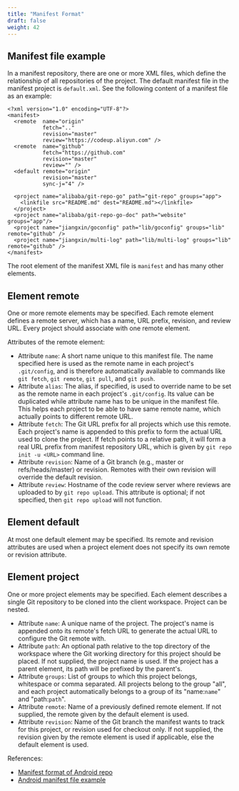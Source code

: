```yaml
---
title: "Manifest Format"
draft: false
weight: 42
---
```


## Manifest file example

In a manifest repository, there are one or more XML files, which define the relationship of all repositories of the project. The default manifest file in the manifest project is `default.xml`. See the following content of a manifest file as an example:

    <?xml version="1.0" encoding="UTF-8"?>
    <manifest>
      <remote  name="origin"
               fetch=".."
               revision="master"
               review="https://codeup.aliyun.com" />
      <remote  name="github"
               fetch="https://github.com"
               revision="master"
               review="" />
      <default remote="origin"
               revision="master"
               sync-j="4" />
    
      <project name="alibaba/git-repo-go" path="git-repo" groups="app">
        <linkfile src="README.md" dest="README.md"></linkfile>
      </project>
      <project name="alibaba/git-repo-go-doc" path="website" groups="app"/>
      <project name="jiangxin/goconfig" path="lib/goconfig" groups="lib" remote="github" />
      <project name="jiangxin/multi-log" path="lib/multi-log" groups="lib" remote="github" />
    </manifest>

The root element of the manifest XML file is `manifest` and has many other elements.


## Element remote

One or more remote elements may be specified. Each remote element defines a remote server, which has a name, URL prefix, revision, and review URL. Every project should associate with one remote element.

Attributes of the remote element:

+ Attribute `name`: A short name unique to this manifest file. The name specified here is used as the remote name in each project's `.git/config`, and is therefore automatically available to commands like `git fetch`, `git remote`, `git pull`, and `git push`.
+ Attribute `alias`: The alias, if specified, is used to override name to be set as the remote name in each project's `.git/config`. Its value can be duplicated while attribute name has to be unique in the manifest file. This helps each project to be able to have same remote name, which actually points to different remote URL.
+ Attribute `fetch`: The Git URL prefix for all projects which use this remote. Each project's name is appended to this prefix to form the actual URL used to clone the project. If fetch points to a relative path, it will form a real URL prefix from manifest repository URL, which is given by `git repo init -u <URL>` command line.
+ Attribute `revision`: Name of a Git branch (e.g., master or refs/heads/master) or revision. Remotes with their own revision will override the default revision.
+ Attribute `review`: Hostname of the code review server where reviews are uploaded to by `git repo upload`. This attribute is optional; if not specified, then `git repo upload` will not function.

## Element default

At most one default element may be specified. Its remote and revision attributes are used when a project element does not specify its own remote or revision attribute.

## Element project

One or more project elements may be specified. Each element describes a single Git repository to be cloned into the client workspace. Project can be nested.

+ Attribute `name`: A unique name of the project. The project's name is appended onto its remote's fetch URL to generate the actual URL to configure the Git remote with.
+ Attribute `path`: An optional path relative to the top directory of the workspace where the Git working directory for this project should be placed. If not supplied, the project name is used. If the project has a parent element, its path will be prefixed by the parent's.
+ Attribute `groups`: List of groups to which this project belongs, whitespace or comma separated. All projects belong to the group "all", and each project automatically belongs to a group of its "name:`name`" and "path:`path`".
+ Attribute `remote`: Name of a previously defined remote element. If not supplied, the remote given by the default element is used.
+ Attribute `revision`: Name of the Git branch the manifest wants to track for this project, or revision used for checkout only. If not supplied, the revision given by the remote element is used if applicable, else the default element is used.

References:

+ [Manifest format of Android repo](https://gerrit.googlesource.com/git-repo/+/refs/heads/master/docs/manifest-format.md)
+ [Android manifest file example](https://android.googlesource.com/platform/manifest)
